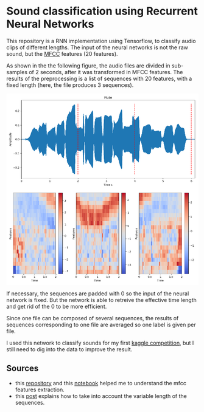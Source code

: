# Sound classification using Recurrent Neural Networks
This repository is a RNN implementation using Tensorflow, to classify audio clips of different lengths.
The input of the neural networks is not the raw sound, but the [MFCC](https://en.wikipedia.org/wiki/Mel-frequency_cepstrum) features (20 features).

As shown in the the following figure, the audio files are divided in sub-samples of 2 seconds, after it was transformed in MFCC features. The results of the preprocessing is a list of sequences with 20 features, with a fixed length (here, the file produces 3 sequences).


<p align="center">
    <img src="gallery/sound.png" width = "600" align="middle">
    <img src="gallery/mfcc.png" width = "600" align="middle">
</p>


If necessary, the sequences are padded with 0 so the input of the neural network is fixed. But the network is able to retreive the effective time length and get rid of the 0 to be more efficient.

Since one file can be composed of several sequences, the results of sequences corresponding to one file are averaged so one label is given per file.

I used this network to classify sounds for my first [kaggle competition](https://www.kaggle.com/c/freesound-audio-tagging), but I still need to dig into the data to improve the result.

## Sources
* this [repository](https://github.com/aqibsaeed/Urban-Sound-Classification/blob/master/Urban%20Sound%20Classification%20using%20RNN.ipynb) and this [notebook](https://musicinformationretrieval.com/mfcc.html) helped me to understand the mfcc features extraction.
* this [post](https://danijar.com/variable-sequence-lengths-in-tensorflow/) explains how to take into account the variable length of the sequences.
